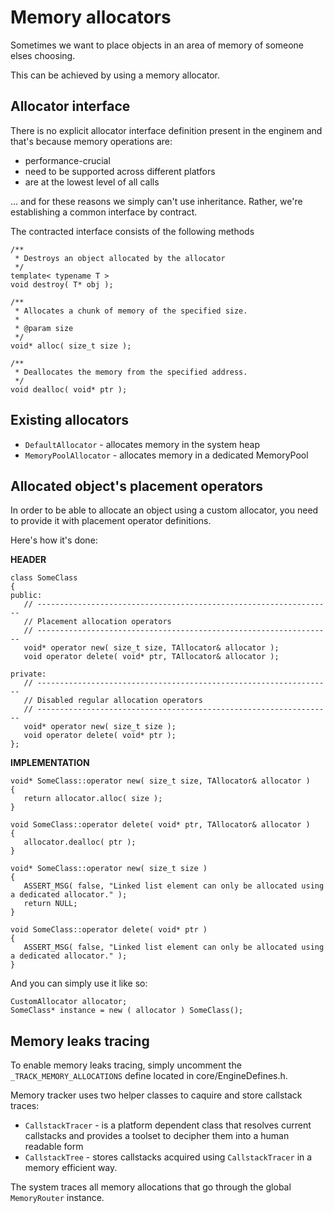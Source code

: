 # Memory allocators #

Sometimes we want to place objects in an area of memory of someone elses choosing.

This can be achieved by using a memory allocator.

## Allocator interface ##
There is no explicit allocator interface definition present in the enginem
and that's because memory operations are:
  * performance-crucial
  * need to be supported across different platfors
  * are at the lowest level of all calls

... and for these reasons we simply can't use inheritance.
Rather, we're establishing a common interface by contract.

The contracted interface consists of the following methods
```
/**
 * Destroys an object allocated by the allocator
 */
template< typename T >
void destroy( T* obj );

/**
 * Allocates a chunk of memory of the specified size.
 *
 * @param size
 */
void* alloc( size_t size );

/**
 * Deallocates the memory from the specified address.
 */
void dealloc( void* ptr );
```

## Existing allocators ##

  * `DefaultAllocator` - allocates memory in the system heap
  * `MemoryPoolAllocator` - allocates memory in a dedicated MemoryPool

## Allocated object's placement operators ##

In order to be able to allocate an object using a custom allocator,
you need to provide it with placement operator definitions.

Here's how it's done:

**HEADER**
```
class SomeClass
{
public:
   // ------------------------------------------------------------------
   // Placement allocation operators
   // ------------------------------------------------------------------
   void* operator new( size_t size, TAllocator& allocator );
   void operator delete( void* ptr, TAllocator& allocator );

private:
   // ------------------------------------------------------------------
   // Disabled regular allocation operators
   // ------------------------------------------------------------------
   void* operator new( size_t size );
   void operator delete( void* ptr );
};
```

**IMPLEMENTATION**
```
void* SomeClass::operator new( size_t size, TAllocator& allocator )
{
   return allocator.alloc( size );
}

void SomeClass::operator delete( void* ptr, TAllocator& allocator )
{
   allocator.dealloc( ptr );
}

void* SomeClass::operator new( size_t size )
{
   ASSERT_MSG( false, "Linked list element can only be allocated using a dedicated allocator." );
   return NULL;
}

void SomeClass::operator delete( void* ptr )
{
   ASSERT_MSG( false, "Linked list element can only be allocated using a dedicated allocator." );
}
```


And you can simply use it like so:
```
CustomAllocator allocator;
SomeClass* instance = new ( allocator ) SomeClass();
```

## Memory leaks tracing ##
To enable memory leaks tracing, simply uncomment the `_TRACK_MEMORY_ALLOCATIONS` define located in core/EngineDefines.h.

Memory tracker uses two helper classes to caquire and store callstack traces:

  * `CallstackTracer` - is a platform dependent class that resolves current callstacks and provides a toolset to decipher them into a human readable form
  * `CallstackTree` - stores callstacks acquired using `CallstackTracer` in a memory efficient way.


The system traces all memory allocations that go through the global `MemoryRouter` instance.